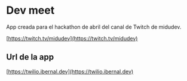 # Dev meet

App creada para el hackathon de abril del canal de Twitch de midudev.

[https://twitch.tv/midudev](https://twitch.tv/midudev)

## Url de la app

[https://twilio.ibernal.dev](https://twilio.ibernal.dev)
